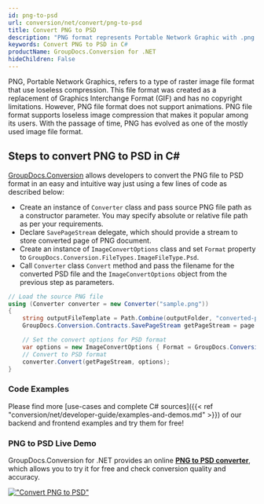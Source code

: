 ```yaml
---
id: png-to-psd
url: conversion/net/convert/png-to-psd
title: Convert PNG to PSD
description: "PNG format represents Portable Network Graphic with .png extension. Learn how to convert PNG to PSD file programmatically in C# language using GroupDocs.Conversion for .NET library."
keywords: Convert PNG to PSD in C#
productName: GroupDocs.Conversion for .NET
hideChildren: False
---
```


PNG, Portable Network Graphics, refers to a type of raster image file format that use loseless compression. This file format was created as a replacement of Graphics Interchange Format (GIF) and has no copyright limitations. However, PNG file format does not support animations. PNG file format supports loseless image compression that makes it popular among its users. With the passage of time, PNG has evolved as one of the mostly used image file format.

## Steps to convert PNG to PSD in C#

[GroupDocs.Conversion](https://products.groupdocs.com/conversion/net) allows developers to convert the PNG file to PSD format in an easy and intuitive way just using a few lines of code as described below:

* Create an instance of `Converter` class and pass source PNG file path as a constructor parameter. You may specify absolute or relative file path as per your requirements. 
* Declare `SavePageStream` delegate, which should provide a stream to store converted page of PNG document.
* Create an instance of `ImageConvertOptions` class and set `Format` property to `GroupDocs.Conversion.FileTypes.ImageFileType.Psd`.
* Call `Converter` class `Convert` method and pass the filename for the converted PSD file and the `ImageConvertOptions` object from the previous step as parameters.

```csharp
// Load the source PNG file
using (Converter converter = new Converter("sample.png"))
{
    string outputFileTemplate = Path.Combine(outputFolder, "converted-page-{0}.psd");
    GroupDocs.Conversion.Contracts.SavePageStream getPageStream = page => new FileStream(string.Format(outputFileTemplate, page), FileMode.Create);

    // Set the convert options for PSD format
    var options = new ImageConvertOptions { Format = GroupDocs.Conversion.FileTypes.ImageFileType.Psd };   
    // Convert to PSD format
    converter.Convert(getPageStream, options);
}
```

### Code Examples

Please find more [use-cases and complete C# sources]({{< ref "conversion/net/developer-guide/examples-and-demos.md" >}}) of our backend and frontend examples and try them for free!

### PNG to PSD Live Demo

GroupDocs.Conversion for .NET provides an online [**PNG to PSD converter**](https://products.groupdocs.app/conversion/png-to-psd), which allows you to try it for free and check conversion quality and accuracy.

[!["Convert PNG to PSD"](conversion/net/images/convert-to-psd/convert-png-to-psd.png)](https://products.groupdocs.app/conversion/png-to-psd)